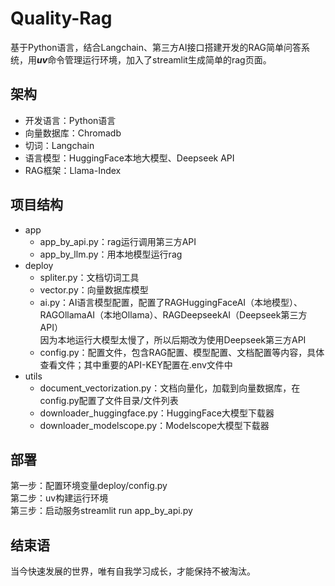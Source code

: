 # Quality-Rag

基于Python语言，结合Langchain、第三方AI接口搭建开发的RAG简单问答系统，用***uv***命令管理运行环境，加入了streamlit生成简单的rag页面。

## 架构
- 开发语言：Python语言
- 向量数据库：Chromadb
- 切词：Langchain
- 语言模型：HuggingFace本地大模型、Deepseek API
- RAG框架：Llama-Index

## 项目结构

- app
  * app_by_api.py：rag运行调用第三方API
  * app_by_llm.py：用本地模型运行rag
- deploy
  * spliter.py：文档切词工具
  * vector.py：向量数据库模型
  * ai.py：AI语言模型配置，配置了RAGHuggingFaceAI（本地模型）、RAGOllamaAI（本地Ollama）、RAGDeepseekAI（Deepseek第三方API）  
    因为本地运行大模型太慢了，所以后期改为使用Deepseek第三方API
  * config.py：配置文件，包含RAG配置、模型配置、文档配置等内容，具体查看文件；其中重要的API-KEY配置在.env文件中
- utils
  * document_vectorization.py：文档向量化，加载到向量数据库，在config.py配置了文件目录/文件列表
  * downloader_huggingface.py：HuggingFace大模型下载器
  * downloader_modelscope.py：Modelscope大模型下载器


## 部署
第一步：配置环境变量deploy/config.py  
第二步：uv构建运行环境  
第三步：启动服务streamlit run app_by_api.py  

## 结束语
当今快速发展的世界，唯有自我学习成长，才能保持不被淘汰。